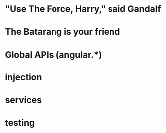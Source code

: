 "Use The Force, Harry," said Gandalf
===========================
# The Batarang is your friend
# Global APIs (angular.*)
# injection
# services
# testing